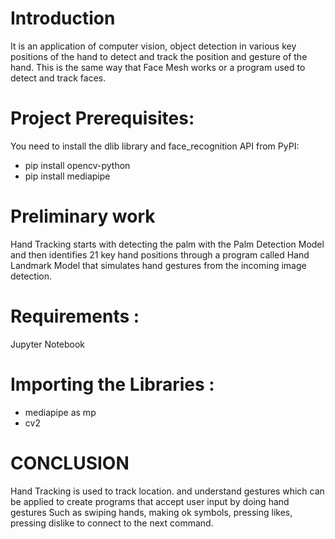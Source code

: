 # Introduction
It is an application of computer vision, object detection in various key positions of the hand to detect and track the position and gesture of the hand. This is the same way that Face Mesh works or a program used to detect and track faces.
# Project Prerequisites:
You need to install the dlib library and face_recognition API from PyPI:
- pip install opencv-python
- pip install mediapipe

# Preliminary work
Hand Tracking starts with detecting the palm with the Palm Detection Model and then identifies 21 key hand positions through a program called Hand Landmark Model that simulates hand gestures from the incoming image detection.

# Requirements :
Jupyter Notebook
# Importing the Libraries :
- mediapipe as mp
- cv2


# CONCLUSION
Hand Tracking is used to track location. and understand gestures which can be applied to create programs that accept user input by doing hand gestures Such as swiping hands, making ok symbols, pressing likes, pressing dislike to connect to the next command.






